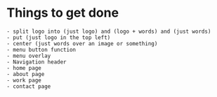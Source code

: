 # Things to get done
    - split logo into (just logo) and (logo + words) and (just words)
    - put (just logo in the top left)
    - center (just words over an image or something)
    - menu button function
    - menu overlay
    - Navigation header
    - home page
    - about page
    - work page
    - contact page
